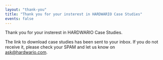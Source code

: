 ```yaml
---
layout: "thank-you"
title: "Thank you for your insterest in HARDWARIO Case Studies"
events: false
---
```


Thank you for your insterest in HARDWARIO Case Studies.

The link to download case studies has been sent to your inbox.
If you do not receive it, please check your SPAM and let us know on [ask@hardwario.com](mailto:ask@hardwario.com).
